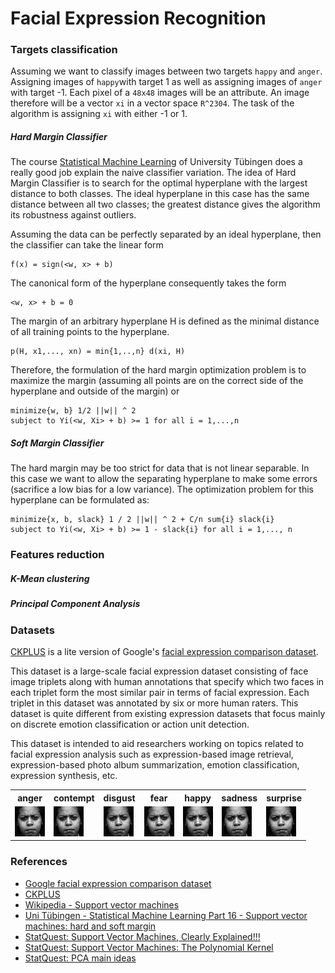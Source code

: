 # Facial Expression Recognition

### Targets classification

Assuming we want to classify images between two targets `happy` and `anger`. Assigning images of `happy`with target 1 as well 
as assigning images of `anger` with target -1. Each pixel of a `48x48` images will be an attribute. An image therefore 
will be a vector `xi` in a vector space `R^2304`. The task of the algorithm is assigning `xi` with either -1 or 1.  

##### Hard Margin Classifier 

The course [Statistical Machine Learning](https://www.youtube.com/watch?v=0cZwSzsE-UA&list=PL05umP7R6ij2XCvrRzLokX6EoHWaGA2cC&index=18) of University Tübingen 
does a really good job explain the naive classifier variation. The idea of Hard Margin Classifier is to search for the 
optimal hyperplane with the largest distance to both classes. The ideal hyperplane in this case has the same distance between
all two classes; the greatest distance gives the algorithm its robustness against outliers.   

Assuming the data can be perfectly separated by an ideal hyperplane, then the classifier can take the linear form

```
f(x) = sign(<w, x> + b)
```

The canonical form of the hyperplane consequently takes the form

```
<w, x> + b = 0
```

The margin of an arbitrary hyperplane H is defined as the minimal distance of all training points to the hyperplane.

```
p(H, x1,..., xn) = min{1,..,n} d(xi, H)
```

Therefore, the formulation of the hard margin optimization problem is to maximize the margin (assuming all points 
are on the correct side of the hyperplane and outside of the margin) or 

```
minimize{w, b} 1/2 ||w|| ^ 2
subject to Yi(<w, Xi> + b) >= 1 for all i = 1,...,n
``` 

##### Soft Margin Classifier 

The hard margin may be too strict for data that is not linear separable. In this case we want to allow the separating
hyperplane to make some errors (sacrifice a low bias for a low variance). The optimization problem for this hyperplane 
can be formulated as:

```
minimize{x, b, slack} 1 / 2 ||w|| ^ 2 + C/n sum{i} slack{i}
subject to Yi(<w, Xi> + b) >= 1 - slack{i} for all i = 1,..., n 
```

### Features reduction

##### K-Mean clustering

##### Principal Component Analysis

### Datasets

[CKPLUS](https://www.kaggle.com/shawon10/ckplus) is a lite version of Google's [facial expression comparison dataset](https://research.google/tools/datasets/google-facial-expression/).

This dataset is a large-scale facial expression dataset consisting of face image triplets along with human annotations that specify which two faces in each triplet form the most similar pair in terms of facial expression. Each triplet in this dataset was annotated by six or more human raters. This dataset is quite different from existing expression datasets that focus mainly on discrete emotion classification or action unit detection.

This dataset is intended to aid researchers working on topics related to facial expression analysis such as expression-based image retrieval, expression-based photo album summarization, emotion classification, expression synthesis, etc.

<table style="width:100%">
  <tr>
    <th>anger</th>
    <th>contempt</th>
    <th>disgust</th>
    <th>fear</th>
    <th>happy</th>
    <th>sadness</th>
    <th>surprise</th>
  </tr>
  <tr>
    <td><img src="data/anger/S022_005_00000032.png"></td>
    <td><img src="data/anger/S022_005_00000032.png"></td>
    <td><img src="data/anger/S022_005_00000032.png"></td>
    <td><img src="data/anger/S022_005_00000032.png"></td>
    <td><img src="data/anger/S022_005_00000032.png"></td>
    <td><img src="data/anger/S022_005_00000032.png"></td>
    <td><img src="data/anger/S022_005_00000032.png"></td>
  </tr>
</table>

### References
- [Google facial expression comparison dataset](https://research.google/tools/datasets/google-facial-expression/)
- [CKPLUS](https://www.kaggle.com/shawon10/ckplus)
- [Wikipedia - Support vector machines](https://de.wikipedia.org/wiki/Support_Vector_Machine)
- [Uni Tübingen - Statistical Machine Learning Part 16 - Support vector machines: hard and soft margin](https://www.youtube.com/watch?v=0cZwSzsE-UA&list=PL05umP7R6ij2XCvrRzLokX6EoHWaGA2cC&index=18)
- [StatQuest: Support Vector Machines, Clearly Explained!!!](https://www.youtube.com/watch?v=efR1C6CvhmE)
- [StatQuest: Support Vector Machines: The Polynomial Kernel](https://www.youtube.com/watch?v=Toet3EiSFcM)
- [StatQuest: PCA main ideas](https://www.youtube.com/watch?v=HMOI_lkzW08)